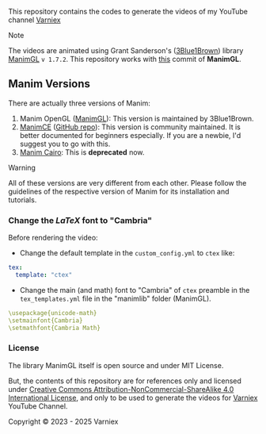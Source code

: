 This repository contains the codes to generate the videos of my YouTube channel [Varniex](https://youtube.com/@Varniex)

> [!Note]
> The videos are animated using Grant Sanderson's ([3Blue1Brown](https://www.3blue1brown.com/)) library [ManimGL](https://github.com/3b1b/manim) `v 1.7.2`.
> This repository works with [this](https://github.com/3b1b/manim/tree/7a7bf83f117034b5cdf60ae85511c1b004769651) commit of **ManimGL**.

## Manim Versions
There are actually three versions of Manim:
1. Manim OpenGL ([ManimGL](https://github.com/3b1b/manim)): This version is maintained by 3Blue1Brown.
2. [ManimCE](https://manim.community) ([GitHub repo](https://github.com/ManimCommunity/manim)): This version is community maintained. It is better documented for beginners especially. If you are a newbie, I'd suggest you to go with this.
3. [Manim Cairo](https://github.com/3b1b/manim/tree/cairo-backend): This is **deprecated** now.

> [!Warning]
> All of these versions are very different from each other. Please follow the guidelines of the respective version of Manim for its installation and tutorials.

### Change the $LaTeX$ font to "Cambria"
Before rendering the video:

* Change the default template in the `custom_config.yml` to `ctex` like:
```yml
tex:
  template: "ctex"
```

* Change the main (and math) font to "Cambria" of `ctex` preamble in the `tex_templates.yml` file in the "manimlib" folder (ManimGL).
```yml
\usepackage{unicode-math}
\setmainfont{Cambria}
\setmathfont{Cambria Math}
```

### License

The library ManimGL itself is open source and under MIT License.

But, the contents of this repository are for references only and licensed under [Creative Commons Attribution-NonCommercial-ShareAlike 4.0 International License](https://creativecommons.org/licenses/by-nc-sa/4.0/), and only to be used to generate the videos for [Varniex](https://youtube.com/@Varniex) YouTube Channel.

Copyright &copy; 2023 - 2025 Varniex
